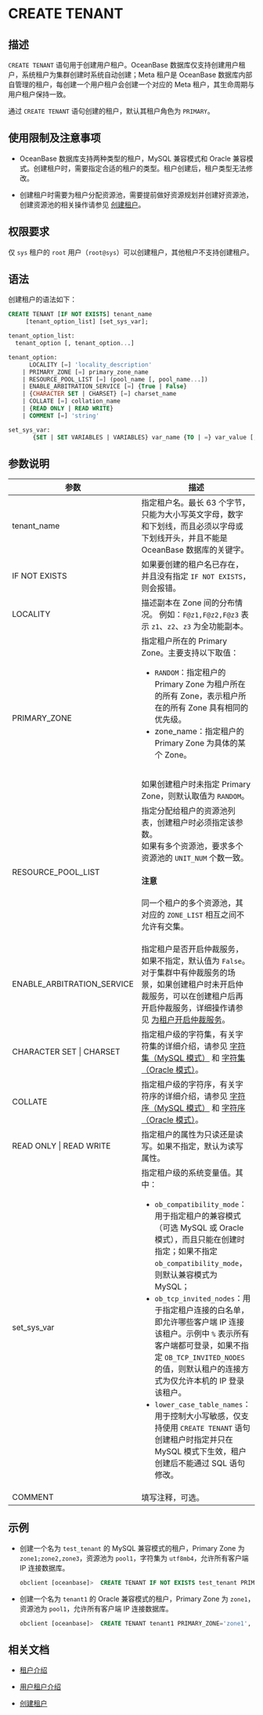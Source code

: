 # CREATE TENANT

## 描述

`CREATE TENANT` 语句用于创建用户租户。OceanBase 数据库仅支持创建用户租户，系统租户为集群创建时系统自动创建；Meta 租户是 OceanBase 数据库内部自管理的租户，每创建一个用户租户会创建一个对应的 Meta 租户，其生命周期与用户租户保持一致。

通过 `CREATE TENANT` 语句创建的租户，默认其租户角色为 `PRIMARY`。

## 使用限制及注意事项

* OceanBase 数据库支持两种类型的租户，MySQL 兼容模式和 Oracle 兼容模式。创建租户时，需要指定合适的租户的类型。租户创建后，租户类型无法修改。

* 创建租户时需要为租户分配资源池，需要提前做好资源规划并创建好资源池，创建资源池的相关操作请参见 [创建租户](../../../../600.manage/200.tenant-management/600.common-tenant-operations/200.manage-create-tenant.md)。

## 权限要求

仅 `sys` 租户的 `root` 用户（`root@sys`）可以创建租户，其他租户不支持创建租户。

## 语法

创建租户的语法如下：

```sql
CREATE TENANT [IF NOT EXISTS] tenant_name 
     [tenant_option_list] [set_sys_var];

tenant_option_list:
  tenant_option [, tenant_option...]

tenant_option:
      LOCALITY [=] 'locality_description'
    | PRIMARY_ZONE [=] primary_zone_name
    | RESOURCE_POOL_LIST [=] (pool_name [, pool_name...])
    | ENABLE_ARBITRATION_SERVICE [=] {True | False}
    | {CHARACTER SET | CHARSET} [=] charset_name 
    | COLLATE [=] collation_name
    | {READ ONLY | READ WRITE}
    | COMMENT [=] 'string'

set_sys_var:
       {SET | SET VARIABLES | VARIABLES} var_name {TO | =} var_value [,var_name {TO | =} var_value...]
```

## 参数说明

|          参数            |                描述                                                                                                      |
|--------------------------|--------------------------------------------------------------------------------------------------------------------------|
| tenant_name              | 指定租户名。最长 63 个字节，只能为大小写英文字母，数字和下划线，而且必须以字母或下划线开头，并且不能是 OceanBase 数据库的关键字。 |
| IF NOT EXISTS            | 如果要创建的租户名已存在，并且没有指定 `IF NOT EXISTS`，则会报错。    |
| LOCALITY                 | 描述副本在 Zone 间的分布情况。 例如：`F@z1,F@z2,F@z3` 表示 `z1`、`z2`、`z3` 为全功能副本。     |
| PRIMARY_ZONE             | 指定租户所在的 Primary Zone。主要支持以下取值：<ul><li>`RANDOM`：指定租户的 Primary Zone 为租户所在的所有 Zone，表示租户所在的所有 Zone 具有相同的优先级。</li> <li>zone_name：指定租户的 Primary Zone 为具体的某个 Zone。</li></ul> </br>如果创建租户时未指定 Primary Zone，则默认取值为 `RANDOM`。 |
| RESOURCE_POOL_LIST       | 指定分配给租户的资源池列表，创建租户时必须指定该参数。</br>如果有多个资源池，要求多个资源池的 `UNIT_NUM` 个数一致。<main id="notice" type='notice'><h4>注意</h4><p>同一个租户的多个资源池，其对应的 `ZONE_LIST` 相互之间不允许有交集。</p></main> |
| ENABLE_ARBITRATION_SERVICE | 指定租户是否开启仲裁服务，如果不指定，默认值为 `False`。对于集群中有仲裁服务的场景，如果创建租户时未开启仲裁服务，可以在创建租户后再开启仲裁服务，详细操作请参见 [为租户开启仲裁服务](../../../../600.manage/400.high-availability/400.arbitration-high-availability/200.enable-the-arbitration-service.md)。|
| CHARACTER SET \| CHARSET | 指定租户级的字符集，有关字符集的详细介绍，请参见 [字符集（MySQL 模式）](../200.common-tenant-of-mysql-mode/100.basic-elements-of-mysql-mode/300.character-set-and-collation-of-mysql-mode/200.character-set-of-mysql-mode.md) 和 [字符集（Oracle 模式）](../300.common-tenant-of-oracle-mode/300.basic-elements-of-oracle-mode/1000.character-set-and-collation-of-oracle-mode.md)。   |
| COLLATE                  | 指定租户级的字符序，有关字符序的详细介绍，请参见 [字符序（MySQL 模式）](../200.common-tenant-of-mysql-mode/100.basic-elements-of-mysql-mode/300.character-set-and-collation-of-mysql-mode/300.collation-of-mysql-mode.md) 和 [字符序（Oracle 模式）](../300.common-tenant-of-oracle-mode/300.basic-elements-of-oracle-mode/1000.character-set-and-collation-of-oracle-mode.md)。  |
| READ ONLY \| READ WRITE  | 指定租户的属性为只读还是读写。如果不指定，默认为读写属性。|
| set_sys_var              | 指定租户级的系统变量值。其中：<ul><li>`ob_compatibility_mode`：用于指定租户的兼容模式（可选 MySQL 或 Oracle 模式），而且只能在创建时指定；如果不指定 `ob_compatibility_mode`，则默认兼容模式为 MySQL；</li> <li>`ob_tcp_invited_nodes`：用于指定租户连接的白名单，即允许哪些客户端 IP 连接该租户。示例中 `%` 表示所有客户端都可登录，如果不指定 `OB_TCP_INVITED_NODES` 的值，则默认租户的连接方式为仅允许本机的 IP 登录该租户。</li> <li>`lower_case_table_names`：用于控制大小写敏感，仅支持使用 `CREATE TENANT` 语句创建租户时指定并只在 MySQL 模式下生效，租户创建后不能通过 SQL 语句修改。</li></ul> |
| COMMENT                  | 填写注释，可选。   |

## 示例

* 创建一个名为 `test_tenant` 的 MySQL 兼容模式的租户，Primary Zone 为 `zone1;zone2,zone3`，资源池为 `pool1`，字符集为 `utf8mb4`，允许所有客户端 IP 连接数据库。

  ```sql
  obclient [oceanbase]>  CREATE TENANT IF NOT EXISTS test_tenant PRIMARY_ZONE='zone1;zone2,zone3', RESOURCE_POOL_LIST=('pool1'), CHARSET='utf8mb4' SET ob_tcp_invited_nodes TO '%';
  ```

* 创建一个名为 `tenant1` 的 Oracle 兼容模式的租户，Primary Zone 为 `zone1`，资源池为 `pool1`，允许所有客户端 IP 连接数据库。

  ```sql
  obclient [oceanbase]>  CREATE TENANT tenant1 PRIMARY_ZONE='zone1', RESOURCE_POOL_LIST=('pool1') SET ob_compatibility_mode='oracle',  ob_tcp_invited_nodes='%';
  ```

## 相关文档

* [租户介绍](../../../../600.manage/200.tenant-management/100.tenant-introduction.md)

* [用户租户介绍](../../../../600.manage/200.tenant-management/400.introduction-of-user-tenant.md)

* [创建租户](../../../../600.manage/200.tenant-management/600.common-tenant-operations/200.manage-create-tenant.md)


